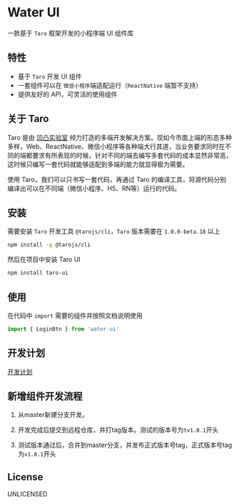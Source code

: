 # Water UI

一款基于 `Taro` 框架开发的小程序端 UI 组件库

## 特性

- 基于 `Taro` 开发 UI 组件
- 一套组件可以在 `微信小程序`端适配运行（`ReactNative` 端暂不支持）
- 提供友好的 API，可灵活的使用组件

## 关于 Taro

Taro 是由 [凹凸实验室](https://aotu.io) 倾力打造的多端开发解决方案。现如今市面上端的形态多种多样，Web、ReactNative、微信小程序等各种端大行其道，当业务要求同时在不同的端都要求有所表现的时候，针对不同的端去编写多套代码的成本显然非常高，这时候只编写一套代码就能够适配到多端的能力就显得极为需要。

使用 Taro，我们可以只书写一套代码，再通过 Taro 的编译工具，将源代码分别编译出可以在不同端（微信小程序、H5、RN等）运行的代码。

## 安装

需要安装 `Taro` 开发工具 `@tarojs/cli`，`Taro` 版本需要在 `1.0.0-beta.18` 以上

```bash
npm install -g @tarojs/cli
```

然后在项目中安装 Taro UI

```bash
npm install taro-ui
```

## 使用

在代码中 `import` 需要的组件并按照文档说明使用

```js
import { LoginBtn } from 'water-ui'

```

## 开发计划

[开发计划](./PLANS.md)

## 新增组件开发流程

1. 从master新建分支开发。

2. 开发完成后提交到远程仓库，并打tag版本。测试的版本号为`tv1.0.1`开头

3. 测试版本通过后，合并到master分支，并发布正式版本号tag，正式版本号tag为`v1.0.1`开头


## License

UNLICENSED


